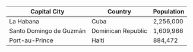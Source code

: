 | Capital City | Country | Population |
| --- | --- | --- |
| La Habana | Cuba | 2,256,000 |
| Santo Domingo de Guzmán | Dominican Republic | 1,609,966 |
| Port-au-Prince | Haiti | 884,472 |
